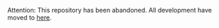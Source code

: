 Attention: This repository has been abandoned. 
All development have moved to [here](https://github.com/moztw/browser-pairs).
